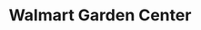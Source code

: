 ---
title: "Walmart Garden Center"
url: /wood-village/walmart-garden-center/
shop: Garten-Center
---